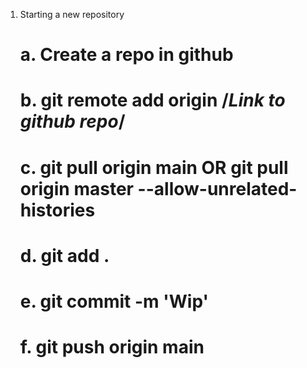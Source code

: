 1. Starting a new repository
   # a. Create a repo in github
   # b. git remote add origin /*Link to github repo*/
   # c. git pull origin main OR git pull origin master --allow-unrelated-histories
   # d. git add .
   # e. git commit -m 'Wip'
   # f. git push origin main